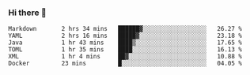 ### Hi there 👋

<!--
**urzz/urzz** is a ✨ _special_ ✨ repository because its `README.md` (this file) appears on your GitHub profile.

Here are some ideas to get you started:

- 🔭 I’m currently working on ...
- 🌱 I’m currently learning ...
- 👯 I’m looking to collaborate on ...
- 🤔 I’m looking for help with ...
- 💬 Ask me about ...
- 📫 How to reach me: ...
- 😄 Pronouns: ...
- ⚡ Fun fact: ...
-->

<!--START_SECTION:waka-->

```text
Markdown       2 hrs 34 mins   ██████▓░░░░░░░░░░░░░░░░░░   26.27 %
YAML           2 hrs 16 mins   █████▓░░░░░░░░░░░░░░░░░░░   23.18 %
Java           1 hr 43 mins    ████▒░░░░░░░░░░░░░░░░░░░░   17.65 %
TOML           1 hr 35 mins    ████░░░░░░░░░░░░░░░░░░░░░   16.13 %
XML            1 hr 4 mins     ██▓░░░░░░░░░░░░░░░░░░░░░░   10.88 %
Docker         23 mins         █░░░░░░░░░░░░░░░░░░░░░░░░   04.05 %
```

<!--END_SECTION:waka-->
